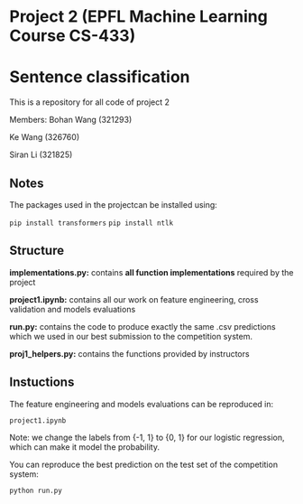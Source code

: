 # Project 2 (EPFL Machine Learning Course CS-433)
# Sentence classification

This is a repository for all code of project 2

Members:
Bohan Wang (321293)

Ke Wang (326760)

Siran Li (321825)

## Notes
The packages used in the projectcan be installed using:

``pip install transformers``
``pip install ntlk``

## Structure
**implementations.py:** contains **all function implementations** required by the project

**project1.ipynb:** contains all our work on feature engineering, cross validation and models evaluations

**run.py:** contains the code to produce exactly the same .csv predictions which we used in our best submission to the competition system.

**proj1_helpers.py:** contains the functions provided by instructors

## Instuctions
The feature engineering and models evaluations can be reproduced in:

``project1.ipynb``

Note: we change the labels from {-1, 1} to {0, 1} for our logistic regression, which can make it model the probability.

You can reproduce the best prediction on the test set of the competition system:

``python run.py``



